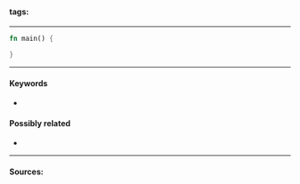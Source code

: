 #### tags: # 
***

```rust
fn main() {

}
```
***
#### Keywords
- 
#### Possibly related
- 
***
#### Sources: